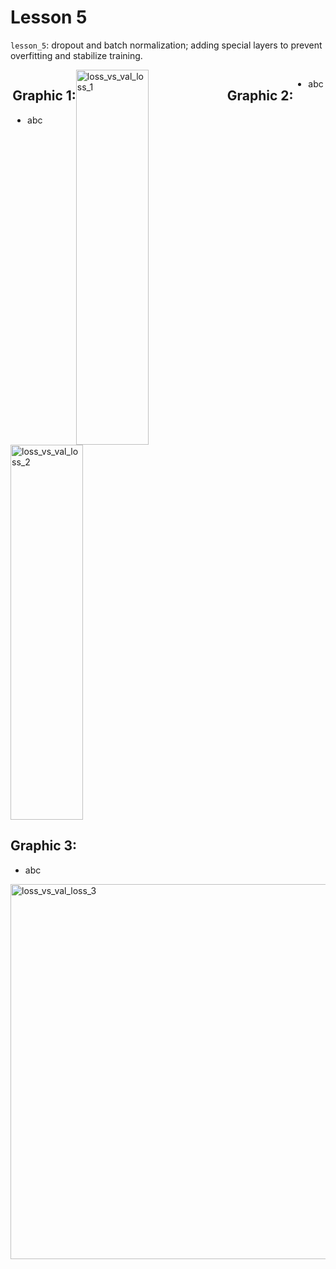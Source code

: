 # Lesson 5

`lesson_5`: dropout and batch normalization; adding special layers to prevent overfitting and stabilize training.

<div style="display: flex; justify-content: center;">
<div class="texto-titulo">
      
## Graphic 1:
* abc

</div>
      <img style="width: 48%;" width="1000" height="600" alt="loss_vs_val_loss_1" src="https://github.com/user-attachments/assets/44a79052-8e48-4b1b-8f44-2a94006abae2" />
      
## Graphic 2:
* abc

</div>
      <img style="width: 48%;" width="1000" height="600" alt="loss_vs_val_loss_2" src="https://github.com/user-attachments/assets/2abcedf1-52dd-4a31-82e7-222664eb052d" />
      
## Graphic 3:
* abc

</div>
      <img width="1000" height="600" alt="loss_vs_val_loss_3" src="https://github.com/user-attachments/assets/bc430c02-84cb-4410-aee4-87ff45c43050" />

</div>
